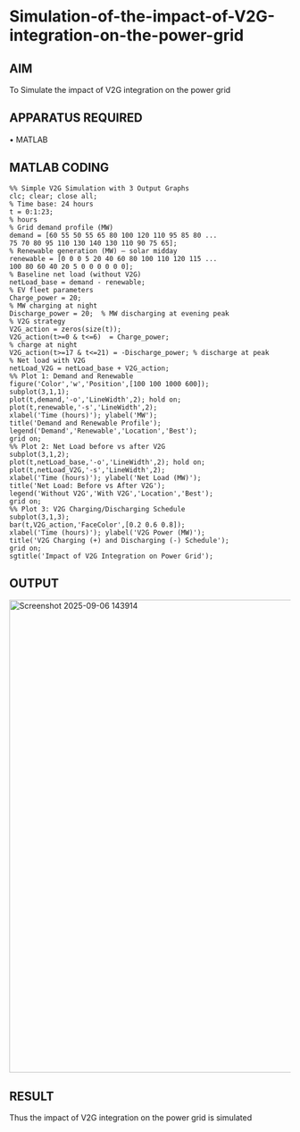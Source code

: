 # Simulation-of-the-impact-of-V2G-integration-on-the-power-grid
## AIM
To Simulate the impact of V2G integration on the power grid

## APPARATUS REQUIRED
•	MATLAB
## MATLAB CODING
```
%% Simple V2G Simulation with 3 Output Graphs 
clc; clear; close all; 
% Time base: 24 hours 
t = 0:1:23;   
% hours 
% Grid demand profile (MW) 
demand = [60 55 50 55 65 80 100 120 110 95 85 80 ... 
75 70 80 95 110 130 140 130 110 90 75 65]; 
% Renewable generation (MW) – solar midday 
renewable = [0 0 0 5 20 40 60 80 100 110 120 115 ... 
100 80 60 40 20 5 0 0 0 0 0 0]; 
% Baseline net load (without V2G) 
netLoad_base = demand - renewable; 
% EV fleet parameters 
Charge_power = 20;     
% MW charging at night 
Discharge_power = 20;  % MW discharging at evening peak 
% V2G strategy 
V2G_action = zeros(size(t)); 
V2G_action(t>=0 & t<=6)  = Charge_power;      
% charge at night 
V2G_action(t>=17 & t<=21) = -Discharge_power; % discharge at peak 
% Net load with V2G 
netLoad_V2G = netLoad_base + V2G_action; 
%% Plot 1: Demand and Renewable 
figure('Color','w','Position',[100 100 1000 600]); 
subplot(3,1,1); 
plot(t,demand,'-o','LineWidth',2); hold on; 
plot(t,renewable,'-s','LineWidth',2); 
xlabel('Time (hours)'); ylabel('MW'); 
title('Demand and Renewable Profile'); 
legend('Demand','Renewable','Location','Best'); 
grid on; 
%% Plot 2: Net Load before vs after V2G 
subplot(3,1,2); 
plot(t,netLoad_base,'-o','LineWidth',2); hold on; 
plot(t,netLoad_V2G,'-s','LineWidth',2); 
xlabel('Time (hours)'); ylabel('Net Load (MW)'); 
title('Net Load: Before vs After V2G'); 
legend('Without V2G','With V2G','Location','Best'); 
grid on; 
%% Plot 3: V2G Charging/Discharging Schedule 
subplot(3,1,3); 
bar(t,V2G_action,'FaceColor',[0.2 0.6 0.8]); 
xlabel('Time (hours)'); ylabel('V2G Power (MW)'); 
title('V2G Charging (+) and Discharging (-) Schedule'); 
grid on; 
sgtitle('Impact of V2G Integration on Power Grid');
```
## OUTPUT
<img width="1252" height="846" alt="Screenshot 2025-09-06 143914" src="https://github.com/user-attachments/assets/e26d165b-db7b-4530-9005-2cca186fdda5" />

## RESULT
Thus the impact of V2G integration on the power grid is simulated
